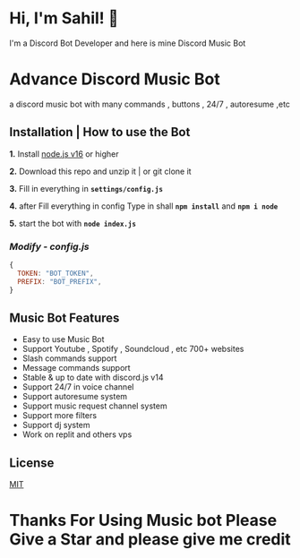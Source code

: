 # Hi, I'm Sahil! 👋

I'm a Discord Bot Developer and here is mine Discord Music Bot

# Advance Discord Music Bot

a discord music bot with many commands , buttons , 24/7 , autoresume ,etc

## **Installation | How to use the Bot**

**1.** Install [node.js v16](https://nodejs.org/en/) or higher

**2.** Download this repo and unzip it | or git clone it

**3.** Fill in everything in **`settings/config.js`**

**4.** after Fill everything in config Type in shall **`npm install`** and **`npm i node`**

**5.** start the bot with **`node index.js`**
<br/>

### _Modify - config.js_

```javascript
{
  TOKEN: "BOT_TOKEN",
  PREFIX: "BOT_PREFIX",
}
```

## Music Bot Features

- Easy to use Music Bot
- Support Youtube , Spotify , Soundcloud , etc 700+ websites
- Slash commands support
- Message commands support
- Stable & up to date with discord.js v14
- Support 24/7 in voice channel
- Support autoresume system
- Support music request channel system
- Support more filters
- Support dj system
- Work on replit and others vps

## License

[MIT](https://choosealicense.com/licenses/mit/)

# Thanks For Using Music bot Please Give a Star and please give me credit
